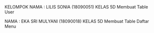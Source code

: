 KELOMPOK
NAMA : LILIS SONIA (18090051)
KELAS 5D
Membuat Table User

NAMA : EKA SRI MULYANI (18090018)
KELAS 5D
Membuat Table Daftar Menu

